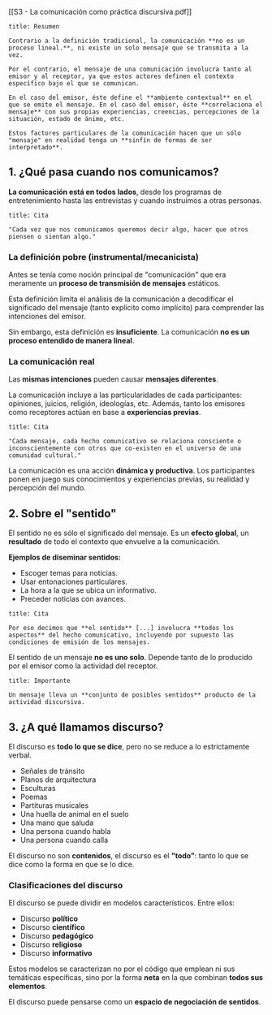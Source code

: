 [[S3 - La comunicación como práctica discursiva.pdf]]

```ad-summary
title: Resumen

Contrario a la definición tradicional, la comunicación **no es un proceso lineal.**, ni existe un solo mensaje que se transmita a la vez.

Por el contrario, el mensaje de una comunicación involucra tanto al emisor y al receptor, ya que estos actores definen el contexto específico bajo el que se comunican.

En el caso del emisor, éste define el **ambiente contextual** en el que se emite el mensaje. En el caso del emisor, éste **correlaciona el mensaje** con sus propias experiencias, creencias, percepciones de la situación, estado de ánimo, etc.

Estos factores particulares de la comunicación hacen que un sólo "mensaje" en realidad tenga un **sinfín de formas de ser interpretado**.

```

## 1. ¿Qué pasa cuando nos comunicamos?

**La comunicación está en todos lados**, desde los programas de entretenimiento hasta las entrevistas y cuando instruimos a otras personas.

```ad-quote
title: Cita

"Cada vez que nos comunicamos queremos decir algo, hacer que otros piensen o sientan algo."

```

### La definición pobre (instrumental/mecanicista)

Antes se tenía como noción principal de "comunicación" que era meramente un **proceso de transmisión de mensajes** estáticos.

Esta definición limita el análisis de la comunicación a decodificar el significado del mensaje (tanto explícito como implícito) para comprender las intenciones del emisor.

Sin embargo, esta definición es **insuficiente**. La comunicación **no es un proceso entendido de manera lineal**.

### La comunicación real

Las **mismas intenciones** pueden causar **mensajes diferentes**.

La comunicación incluye a las particularidades de cada participantes: opiniones, juicios, religión, ideologías, etc. Además, tanto los emisores como receptores actúan en base a **experiencias previas**.

```ad-quote
title: Cita

"Cada mensaje, cada hecho comunicativo se relaciona consciente o inconscientemente con otros que co-existen en el universo de una comunidad cultural."

```

La comunicación es una acción **dinámica y productiva**. Los participantes ponen en juego sus conocimientos y experiencias previas, su realidad y percepción del mundo.

## 2. Sobre el "sentido"

El sentido no es sólo el significado del mensaje. Es un **efecto global**, un **resultado** de todo el contexto que envuelve a la comunicación.

**Ejemplos de diseminar sentidos:**

- Escoger temas para noticias.
- Usar entonaciones particulares.
- La hora a la que se ubica un informativo.
- Preceder noticias con avances.

```ad-quote
title: Cita

Por eso decimos que **el sentido** [...] involucra **todos los aspectos** del hecho comunicativo, incluyendo por supuesto las condiciones de emisión de los mensajes.

```

El sentido de un mensaje **no es uno solo**. Depende tanto de lo producido por el emisor como la actividad del receptor.

```ad-important
title: Importante

Un mensaje lleva un **conjunto de posibles sentidos** producto de la actividad discursiva.

```

## 3. ¿A qué llamamos discurso?

El discurso es **todo lo que se dice**, pero no se reduce a lo estrictamente verbal.

- Señales de tránsito
- Planos de arquitectura
- Esculturas
- Poemas
- Partituras musicales
- Una huella de animal en el suelo
- Una mano que saluda
- Una persona cuando habla
- Una persona cuando calla

El discurso no son **contenidos**, el discurso es el **"todo"**: tanto lo que se dice como la forma en que se lo dice.

### Clasificaciones del discurso

El discurso se puede dividir en modelos característicos. Entre ellos:

- Discurso **político**
- Discurso **científico**
- Discurso **pedagógico**
- Discurso **religioso**
- Discurso **informativo**

Estos modelos se caracterizan no por el código que emplean ni sus temáticas específicas, sino por la forma **neta** en la que combinan **todos sus elementos**.

El discurso puede pensarse como un **espacio de negociación de sentidos**.
